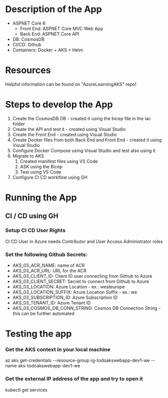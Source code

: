 # Description of the App
- ASPNET Core 6
  - Front End: ASPNET Core MVC Web App
  - Back End: ASPNET Core API
- DB: CosmosDB
- CI/CD: Github
- Containers: Docker + AKS + Helm

# Resources
Helpful information can be found on "AzureLearningAKS" repo!

# Steps to develop the App
1) Create the CosmosDB DB - created it using the bicep file in the iac folder
2) Create the API and test it - created using Visual Studio
3) Create the Front End - created using Visual Studio
4) Create Docker files from both Back End and Front End - created it using Visual Studio
5) Configure Docker Compose using Visual Studio and test also using it
6) Migrate to AKS
   1) Created manifest files using VS Code
   2) ASK using the Bicep
   3) Test using VS Code
7) Configure CI CD workflow using GH

# Running the App
## CI / CD using GH
### Setup CI CD User Rights
CI CD User in Azure needs Contributor and User Access Administrator roles
### Set the following Github Secrets:
- AKS_03_ACR_NAME: name of ACR
- AKS_03_ACR_URL: URL for the ACR
- AKS_03_CLIENT_ID: Client ID user connecting from Github to Azure
- AKS_03_CLIENT_SECRET: Secret to connect from Github to Azure
- AKS_03_LOCATION: Azure Location - ex.: westeurope
- AKS_03_LOCATION_SUFFIX: Azure Location Suffix - ex.: we
- AKS_03_SUBSCRIPTION_ID: Azure Subscription ID
- AKS_03_TENANT_ID: Azure Tenant ID
- AKS_03_COSMOS_DB_CONN_STRING: Cosmos DB Connection String - this can be further automated

# Testing the app
### Get the AKS context in your local machine
az aks get-credentials --resource-group rg-todoakswebapp-dev1-we --name aks-todoakswebapp-dev1-we

### Get the external IP address of the app and try to open it
kubectl get services